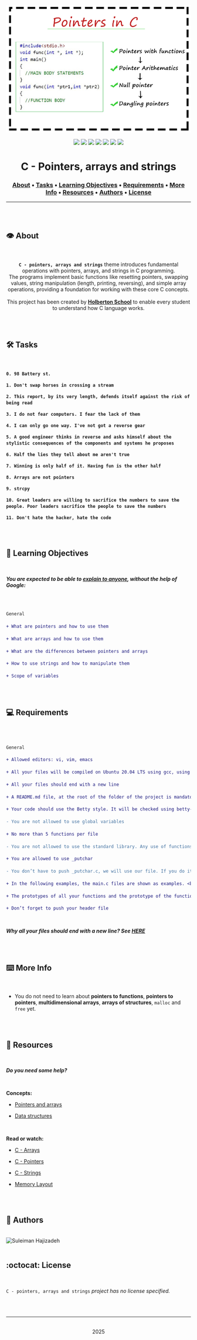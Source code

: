 <div align="center">
<br>

![Pointers_arrays_strings.png](README-image/pointers_arrays_strings.png)

</div>


<p align="center">
<img src="https://img.shields.io/badge/-C-yellow">
<img src="https://img.shields.io/badge/-Linux-lightgrey">
<img src="https://img.shields.io/badge/-WSL-brown">
<img src="https://img.shields.io/badge/-Ubuntu%2020.04.4%20LTS-orange">
<img src="https://img.shields.io/badge/-JetBrains-blue">
<img src="https://img.shields.io/badge/-Holberton%20School-red">
<img src="https://img.shields.io/badge/License-not%20specified-brightgreen">
</p>


<h1 align="center"> C - Pointers, arrays and strings </h1>


<h3 align="center">
<a href="https://github.com/SuleimanHajizadeh/holbertonschool-low_level_programming/tree/master/pointers_arrays_strings#eye-about">About</a> •
<a href="https://github.com/SuleimanHajizadeh/holbertonschool-low_level_programming/tree/master/pointers_arrays_strings#hammer_and_wrench-tasks">Tasks</a> •
<a href="https://github.com/SuleimanHajizadeh/holbertonschool-low_level_programming/tree/master/pointers_arrays_strings#memo-learning-objectives">Learning Objectives</a> •
<a href="https://github.com/SuleimanHajizadeh/holbertonschool-low_level_programming/tree/master/pointers_arrays_strings#computer-requirements">Requirements</a> •
<a href="https://github.com/SuleimanHajizadeh/holbertonschool-low_level_programming/tree/master/pointers_arrays_strings#keyboard-more-info">More Info</a> •
<a href="https://github.com/SuleimanHajizadeh/holbertonschool-low_level_programming/tree/master/pointers_arrays_strings#mag_right-resources">Resources</a> •
<a href="https://github.com/SuleimanHajizadeh/holbertonschool-low_level_programming/tree/master/pointers_arrays_strings#bust_in_silhouette-authors">Authors</a> •
<a href="https://github.com/SuleimanHajizadeh/holbertonschool-low_level_programming/tree/master/pointers_arrays_strings#octocat-license">License</a>
</h3>

---

<!-- ------------------------------------------------------------------------------------------------- -->

<br>
<br>

## :eye: About

<br>

<div align="center">

**`C - pointers, arrays and strings`** theme introduces fundamental operations with pointers, arrays, and strings in C programming.
<br>
The programs implement basic functions like resetting pointers, swapping values, string manipulation (length, printing, reversing), and simple array operations, providing a foundation for working with these core C concepts.
<br>
<br>
This project has been created by **[Holberton School](https://www.holbertonschool.com/about-holberton)** to enable every student to understand how C language works.

</div>

<br>
<br>

<!-- ------------------------------------------------------------------------------------------------- -->

## :hammer_and_wrench: Tasks

<br>

**`0. 98 Battery st.`**

**`1. Don't swap horses in crossing a stream`**

**`2. This report, by its very length, defends itself against the risk of being read`**

**`3. I do not fear computers. I fear the lack of them`**

**`4. I can only go one way. I've not got a reverse gear`**

**`5. A good engineer thinks in reverse and asks himself about the stylistic consequences of the components and systems he proposes`**

**`6. Half the lies they tell about me aren't true`**

**`7. Winning is only half of it. Having fun is the other half`**

**`8. Arrays are not pointers`**

**`9. strcpy`**

**`10. Great leaders are willing to sacrifice the numbers to save the people. Poor leaders sacrifice the people to save the numbers`**

**`11. Don't hate the hacker, hate the code`**

<br>
<br>

<!-- ------------------------------------------------------------------------------------------------- -->

## :memo: Learning Objectives

<br>

**_You are expected to be able to [explain to anyone](https://fs.blog/feynman-learning-technique/), without the help of Google:_**

<br>

```diff

General

+ What are pointers and how to use them

+ What are arrays and how to use them

+ What are the differences between pointers and arrays

+ How to use strings and how to manipulate them

+ Scope of variables

```

<br>
<br>

<!-- ------------------------------------------------------------------------------------------------- -->

## :computer: Requirements

<br>

```diff

General

+ Allowed editors: vi, vim, emacs

+ All your files will be compiled on Ubuntu 20.04 LTS using gcc, using the options -Wall -Werror -Wextra -pedantic -std=gnu89

+ All your files should end with a new line

+ A README.md file, at the root of the folder of the project is mandatory

+ Your code should use the Betty style. It will be checked using betty-style.pl and betty-doc.pl

- You are not allowed to use global variables

+ No more than 5 functions per file

- You are not allowed to use the standard library. Any use of functions like printf, puts, etc… is forbidden

+ You are allowed to use _putchar

- You don’t have to push _putchar.c, we will use our file. If you do it won’t be taken into account

+ In the following examples, the main.c files are shown as examples. <br> You can use them to test your functions, but you don’t have to push them to your repo (if you do we won’t take them into account). <br> We will use our own main.c files at compilation. <br> Our main.c files might be different from the one shown in the examples

+ The prototypes of all your functions and the prototype of the function _putchar should be included in your header file called main.h

+ Don’t forget to push your header file

```

<br>

**_Why all your files should end with a new line? See [HERE](https://unix.stackexchange.com/questions/18743/whats-the-point-in-adding-a-new-line-to-the-end-of-a-file/18789)_**

<br>
<br>

<!-- ------------------------------------------------------------------------------------------------- -->

## :keyboard: More Info

<br>

- You do not need to learn about **pointers to functions**, **pointers to pointers**, **multidimensional arrays**, **arrays of structures**, `malloc` and `free` yet.

<br>
<br>

<!-- ------------------------------------------------------------------------------------------------- -->

## :mag_right: Resources

<br>

**_Do you need some help?_**

<br>

**Concepts:**

* [Pointers and arrays](https://drive.google.com/file/d/10mzOFe6K9NYORcsgEZDzx30pIEVxcGAm/view?usp=sharing)

* [Data structures](https://drive.google.com/file/d/10sy4LqrZFWOyCGuRqsybGuFUn6zL3CCL/view?usp=sharing)

<br>

**Read or watch:**

* [C - Arrays](https://www.tutorialspoint.com/cprogramming/c_arrays.htm)

* [C - Pointers](https://www.tutorialspoint.com/cprogramming/c_pointers.htm)

* [C - Strings](https://www.tutorialspoint.com/cprogramming/c_strings.htm)

* [Memory Layout](https://aticleworld.com/memory-layout-of-c-program/)

<br>
<br>
<!-- ------------------------------------------------------------------------------------------------- -->

## :bust_in_silhouette: Authors

<br>

<img src="https://img.shields.io/badge/Suleiman%20Hajizadeh-darkblue" alt="Suleiman Hajizadeh" width="120">

<br>
<br>

<!-- ------------------------------------------------------------------------------------------------- -->

## :octocat: License

<br>

```C - pointers, arrays and strings``` _project has no license specified._

<br>
<br>

---

<p align="center"><br>2025</p>

